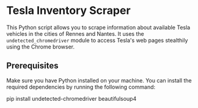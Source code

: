 # Tesla Inventory Scraper

This Python script allows you to scrape information about available Tesla vehicles in the cities of Rennes and Nantes. It uses the `undetected_chromedriver` module to access Tesla's web pages stealthily using the Chrome browser.

## Prerequisites

Make sure you have Python installed on your machine. You can install the required dependencies by running the following command:

pip install undetected-chromedriver beautifulsoup4
